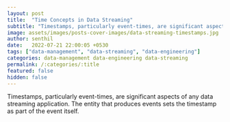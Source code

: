 ```yaml
---
layout: post
title:  "Time Concepts in Data Streaming"
subtitle: "Timestamps, particularly event-times, are significant aspects of any data streaming application."
image: assets/images/posts-cover-images/data-streaming-timestamps.jpg
author: senthil
date:   2022-07-21 22:00:05 +0530
tags: ["data-management", "data-streaming", "data-engineering"]
categories: data-management data-engineering data-streaming
permalink: /:categories/:title
featured: false
hidden: false
---
```

Timestamps, particularly event-times, are significant aspects of any data streaming application. The entity that produces events sets the timestamp as part of the event itself.